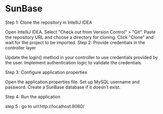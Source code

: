 # SunBase

Step 1: Clone the repository in IntelliJ IDEA

Open IntelliJ IDEA.
Select "Check out from Version Control" > "Git".
Paste the repository URL and choose a directory for cloning.
Click "Clone" and wait for the project to be imported.
Step 2: Provide credentials in the controller layer

Update the login() method in your controller to use credentials provided by the user.
Implement authentication logic to validate the credentials.


Step 3: Configure application properties

Open the application.properties file.
Set up MySQL username and password.
Create a SunBase database if it doesn't exist.


Step 4: Run the application

step 5 : go to url:http://localhost:8080/







